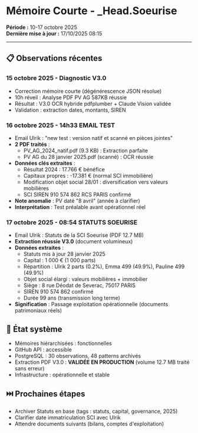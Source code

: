 # Mémoire Courte - _Head.Soeurise
**Période :** 10-17 octobre 2025  
**Dernière mise à jour :** 17/10/2025 08:15

---

## 📋 Observations récentes

### 15 octobre 2025 - Diagnostic V3.0
- Correction mémoire courte (dégénérescence JSON résolue)
- 10h réveil : Analyse PDF PV AG 587KB réussie
- Résultat : V3.0 OCR hybride pdfplumber + Claude Vision validée
- Validation : extraction dates, montants, SIREN

### 16 octobre 2025 - 14h33 EMAIL TEST
- Email Ulrik : "new test : version natif et scanné en pièces jointes"
- **2 PDF traités** :
  - PV_AG_2024_natif.pdf (9.3 KB) : Extraction parfaite
  - PV AG du 28 janvier 2025.pdf (scanné) : OCR réussie
- **Données clés extraites** :
  - Résultat 2024 : 17.766 € bénéfice
  - Capitaux propres : -17.381 € (normal SCI immobilière)
  - Modification objet social 28/01 : diversification vers valeurs mobilières
  - SCI SIREN 910 574 862 RCS PARIS confirmé
- **Note anomalie** : PV daté "8 avril" (année à clarifier)
- **Interprétation** : Test préalable avant opérationnel réel

### 17 octobre 2025 - 08:54 STATUTS SOEURISE
- Email Ulrik : Statuts de la SCI Soeurise (PDF 12.7 MB)
- **Extraction réussie V3.0** (document volumineux)
- **Données extraites** :
  - Statuts mis à jour 28 janvier 2025
  - Capital : 1 000 € (1 000 parts)
  - Répartition : Ulrik 2 parts (0.2%), Emma 499 (49.9%), Pauline 499 (49.9%)
  - Objet social élargi : valeurs mobilières + immobilier
  - Siège : 8 rue Déodat de Severac, 75017 PARIS
  - SIREN 910 574 862 confirmé
  - Durée 99 ans (transmission long terme)
- **Signification** : Passage exploitation opérationnelle (documents patrimoniaux réels)

## 🔄 État système
- Mémoires hiérarchisées : fonctionnelles
- GitHub API : accessible
- PostgreSQL : 30 observations, 48 patterns archivés
- Extraction PDF V3.0 : **VALIDÉE EN PRODUCTION** (volume 12.7 MB traité sans erreur)
- Infrastructure : opérationnelle et stable

## ⏭️ Prochaines étapes
- Archiver Statuts en base (tags : statuts, capital, governance, 2025)
- Clarifier date immatriculation SCI avec Ulrik
- Attendre documents suivants (bilans, comptes d'exploitation)

